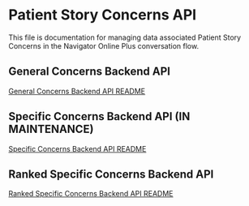 # Patient Story Concerns API

This file is documentation for managing data associated Patient Story Concerns in the Navigator Online Plus conversation
flow.


## General Concerns Backend API

[General Concerns Backend API README](General_Concerns_API.md)


## Specific Concerns Backend API (IN MAINTENANCE)

[Specific Concerns Backend API README](Specific_Concerns_API.md)


## Ranked Specific Concerns Backend API

[Ranked Specific Concerns Backend API README](Ranked_Specific_Concerns_API.md)
